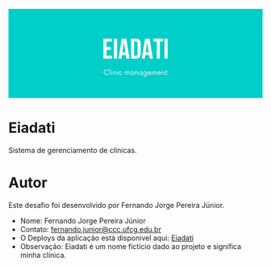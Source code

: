 ![fig1](eiadati.png)

# Eiadati
Sistema de gerenciamento de clínicas.
# Autor
Este desafio foi desenvolvido por Fernando Jorge Pereira Júnior.

- Nome: Fernando Jorge Pereira Júnior
- Contato: fernando.junior@ccc.ufcg.edu.br
- O Deploys da aplicação está disponivel aqui: [Eiadati](https://eiadati.herokuapp.com/login)
- Observação: Eiadati é um nome fictício dado ao projeto e significa minha clínica.
